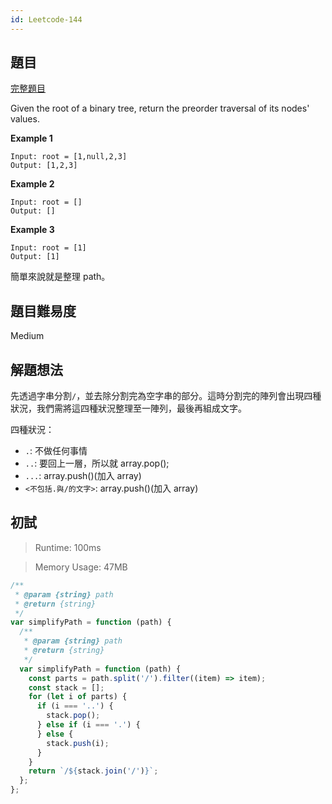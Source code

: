 ```yaml
---
id: Leetcode-144
---
```


## 題目

[完整題目](https://leetcode.com/problems/binary-tree-preorder-traversal/)

Given the root of a binary tree, return the preorder traversal of its nodes' values.

**Example 1**

```
Input: root = [1,null,2,3]
Output: [1,2,3]
```

**Example 2**

```
Input: root = []
Output: []
```

**Example 3**

```
Input: root = [1]
Output: [1]
```

簡單來說就是整理 path。

## 題目難易度

Medium

## 解題想法

先透過字串分割`/`，並去除分割完為空字串的部分。這時分割完的陣列會出現四種狀況，我們需將這四種狀況整理至一陣列，最後再組成文字。

四種狀況：

- `.`: 不做任何事情
- `..`: 要回上一層，所以就 array.pop();
- `...`: array.push()(加入 array)
- `<不包括.與/的文字>`: array.push()(加入 array)

## 初試

> Runtime: 100ms

> Memory Usage: 47MB

```javascript
/**
 * @param {string} path
 * @return {string}
 */
var simplifyPath = function (path) {
  /**
   * @param {string} path
   * @return {string}
   */
  var simplifyPath = function (path) {
    const parts = path.split('/').filter((item) => item);
    const stack = [];
    for (let i of parts) {
      if (i === '..') {
        stack.pop();
      } else if (i === '.') {
      } else {
        stack.push(i);
      }
    }
    return `/${stack.join('/')}`;
  };
};
```
